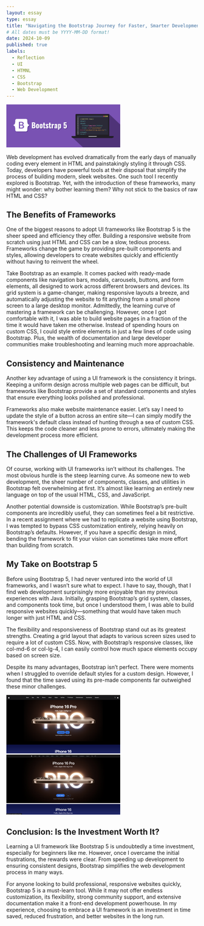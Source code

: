 ```yaml
---
layout: essay
type: essay
title: "Navigating the Bootstrap Journey for Faster, Smarter Development!"
# All dates must be YYYY-MM-DD format!
date: 2024-10-09
published: true
labels:
  - Reflection
  - UI
  - HTMNL
  - CSS
  - Bootstrap
  - Web Development  
---
```


<img width="300px" class="rounded float-start pe-4" src="../img/bootstrap.png">

Web development has evolved dramatically from the early days of manually coding every element in HTML and painstakingly styling it through CSS. Today, developers have powerful tools at their disposal that simplify the process of building modern, sleek websites. One such tool I recently explored is Bootstrap. Yet, with the introduction of these frameworks, many might wonder: why bother learning them? Why not stick to the basics of raw HTML and CSS?

## The Benefits of Frameworks
One of the biggest reasons to adopt UI frameworks like Bootstrap 5 is the sheer speed and efficiency they offer. Building a responsive website from scratch using just HTML and CSS can be a slow, tedious process. Frameworks change the game by providing pre-built components and styles, allowing developers to create websites quickly and efficiently without having to reinvent the wheel.

Take Bootstrap as an example. It comes packed with ready-made components like navigation bars, modals, carousels, buttons, and form elements, all designed to work across different browsers and devices. Its grid system is a game-changer, making responsive layouts a breeze, and automatically adjusting the website to fit anything from a small phone screen to a large desktop monitor.
Admittedly, the learning curve of mastering a framework can be challenging. However, once I got comfortable with it, I was able to build website pages in a fraction of the time it would have taken me otherwise. Instead of spending hours on custom CSS, I could style entire elements in just a few lines of code using Bootstrap. Plus, the wealth of documentation and large developer communities make troubleshooting and learning much more approachable.

## Consistency and Maintenance
Another key advantage of using a UI framework is the consistency it brings. Keeping a uniform design across multiple web pages can be difficult, but frameworks like Bootstrap provide a set of standard components and styles that ensure everything looks polished and professional.

Frameworks also make website maintenance easier. Let’s say I need to update the style of a button across an entire site—I can simply modify the framework's default class instead of hunting through a sea of custom CSS. This keeps the code cleaner and less prone to errors, ultimately making the development process more efficient.

## The Challenges of UI Frameworks
Of course, working with UI frameworks isn’t without its challenges. The most obvious hurdle is the steep learning curve. As someone new to web development, the sheer number of components, classes, and utilities in Bootstrap felt overwhelming at first. It’s almost like learning an entirely new language on top of the usual HTML, CSS, and JavaScript.

Another potential downside is customization. While Bootstrap’s pre-built components are incredibly useful, they can sometimes feel a bit restrictive. In a recent assignment where we had to replicate a website using Bootstrap, I was tempted to bypass CSS customization entirely, relying heavily on Bootstrap’s defaults. However, if you have a specific design in mind, bending the framework to fit your vision can sometimes take more effort than building from scratch.

## My Take on Bootstrap 5
Before using Bootstrap 5, I had never ventured into the world of UI frameworks, and I wasn’t sure what to expect. I have to say, though, that I find web development surprisingly more enjoyable than my previous experiences with Java. Initially, grasping Bootstrap’s grid system, classes, and components took time, but once I understood them, I was able to build responsive websites quickly—something that would have taken much longer with just HTML and CSS.

The flexibility and responsiveness of Bootstrap stand out as its greatest strengths. Creating a grid layout that adapts to various screen sizes used to require a lot of custom CSS. Now, with Bootstrap’s responsive classes, like col-md-6 or col-lg-4, I can easily control how much space elements occupy based on screen size.

Despite its many advantages, Bootstrap isn’t perfect. There were moments when I struggled to override default styles for a custom design. However, I found that the time saved using its pre-made components far outweighed these minor challenges.

<img width="300px" class="rounded float-end ps-4" src="../img/appleReplica.png">
<img width="300px" class="rounded float-end ps-4" src="../img/appleActual.png">

## Conclusion: Is the Investment Worth It?
Learning a UI framework like Bootstrap 5 is undoubtedly a time investment, especially for beginners like me. However, once I overcame the initial frustrations, the rewards were clear. From speeding up development to ensuring consistent designs, Bootstrap simplifies the web development process in many ways.

For anyone looking to build professional, responsive websites quickly, Bootstrap 5 is a must-learn tool. While it may not offer endless customization, its flexibility, strong community support, and extensive documentation make it a front-end development powerhouse. In my experience, choosing to embrace a UI framework is an investment in time saved, reduced frustration, and better websites in the long run.


